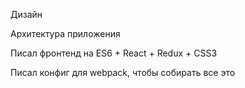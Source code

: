 Дизайн

Архитектура приложения

Писал фронтенд на ES6 + React + Redux + CSS3

Писал конфиг для webpack, чтобы собирать все это